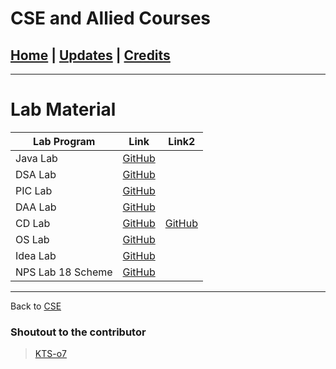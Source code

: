 # CSE and Allied Courses

## [Home](../main/index.md) | [Updates](../main/updates.md) | [Credits](../main/credits.md)

---

# Lab Material

| Lab Program       | Link                                                                      |Link2 |
| ----------------- | ------------------------------------------------------------------------- |------|
| Java Lab          | [GitHub](https://github.com/KTS-o7/Java_OOPS_Codes)                       |      |
| DSA Lab           | [GitHub](https://github.com/KTS-o7/Third_sem_Codes)                       |      |
| PIC Lab           | [GitHub](https://github.com/KTS-o7/PIC_Lab_programs_RVCE)                 |      |
| DAA Lab           | [GitHub](https://github.com/KTS-o7/LAB_Programs_Rvce_2ndYear.git)         |      |
| CD Lab            | [GitHub](https://github.com/KTS-o7/Compiler-Design)                       |[GitHub](https://github.com/Abhishek0R/Compiler-Design-Lab-Programs)|
| OS Lab            | [GitHub](https://github.com/Developer1100x/RVCE_Operating-System_LAB)     |      |
| Idea Lab          | [GitHub](https://github.com/Developer1100x/RVCE_Idea_lab_2021B)           |      |
| NPS Lab 18 Scheme | [GitHub](https://github.com/18praneeth/RVCE-5th-Sem-CSE-lab-programs-NPS) |      |

---

Back to [CSE](./index.md)

### Shoutout to the contributor

> [KTS-o7](https://github.com/KTS-o7)
